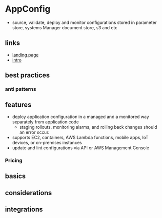 # AppConfig

- source, validate, deploy and monitor configurations stored in parameter store, systems Manager document store, s3 and etc

## links

- [landing page](https://aws.amazon.com/systems-manager/features/appconfig/)
- [intro](https://docs.aws.amazon.com/appconfig/latest/userguide/what-is-appconfig.html)

## best practices

### anti patterns

## features

- deploy application configuration in a managed and a monitored way separately from application code
  - staging rollouts, monitoring alarms, and rolling back changes should an error occur.
- supports EC2, containers, AWS Lambda functions, mobile apps, IoT devices, or on-premises instances
- update and lint configurations via API or AWS Management Console

### Pricing

## basics

## considerations

## integrations
